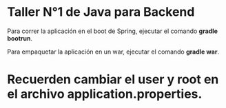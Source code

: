 # Taller N°1 de Java para Backend

Para correr la aplicación en el boot de Spring, ejecutar el comando **gradle bootrun**.

Para empaquetar la aplicación en un war, ejecutar el comando **gradle war**.

# Recuerden cambiar el user y root en el archivo application.properties.
